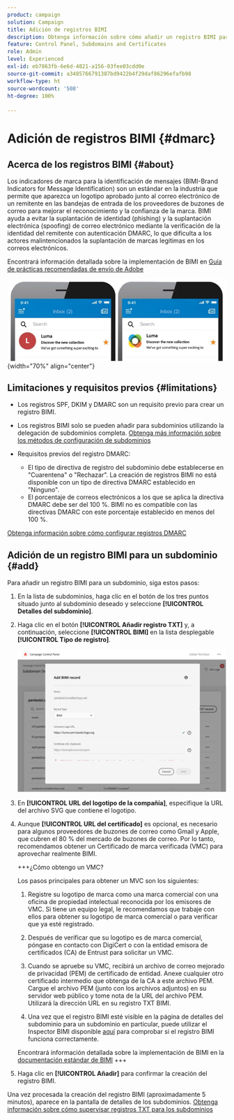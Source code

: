```yaml
---
product: campaign
solution: Campaign
title: Adición de registros BIMI
description: Obtenga información sobre cómo añadir un registro BIMI para un subdominio.
feature: Control Panel, Subdomains and Certificates
role: Admin
level: Experienced
exl-id: eb7863fb-6e6d-4821-a156-03fee03cdd0e
source-git-commit: a3485766791387bd9422b4f29daf86296efafb98
workflow-type: ht
source-wordcount: '508'
ht-degree: 100%

---
```


# Adición de registros BIMI {#dmarc}

## Acerca de los registros BIMI {#about}

Los indicadores de marca para la identificación de mensajes (BIMI-Brand Indicators for Message Identification) son un estándar en la industria que permite que aparezca un logotipo aprobado junto al correo electrónico de un remitente en las bandejas de entrada de los proveedores de buzones de correo para mejorar el reconocimiento y la confianza de la marca. BIMI ayuda a evitar la suplantación de identidad (phishing) y la suplantación electrónica (spoofing) de correo electrónico mediante la verificación de la identidad del remitente con autenticación DMARC, lo que dificulta a los actores malintencionados la suplantación de marcas legítimas en los correos electrónicos.

Encontrará información detallada sobre la implementación de BIMI en [Guía de prácticas recomendadas de envío de Adobe](https://experienceleague.adobe.com/docs/deliverability-learn/deliverability-best-practice-guide/additional-resources/technotes/implement-bimi.html?lang=es)

![](assets/bimi-example.png){width="70%" align="center"}

## Limitaciones y requisitos previos {#limitations}

* Los registros SPF, DKIM y DMARC son un requisito previo para crear un registro BIMI.
* Los registros BIMI solo se pueden añadir para subdominios utilizando la delegación de subdominios completa. [Obtenga más información sobre los métodos de configuración de subdominios](subdomains-branding.md#subdomain-delegation-methods)
* Requisitos previos del registro DMARC:

   * El tipo de directiva de registro del subdominio debe establecerse en &quot;Cuarentena&quot; o &quot;Rechazar&quot;. La creación de registros BIMI no está disponible con un tipo de directiva DMARC establecido en &quot;Ninguno&quot;.
   * El porcentaje de correos electrónicos a los que se aplica la directiva DMARC debe ser del 100 %. BIMI no es compatible con las directivas DMARC con este porcentaje establecido en menos del 100 %.

[Obtenga información sobre cómo configurar registros DMARC](dmarc.md)

## Adición de un registro BIMI para un subdominio {#add}

Para añadir un registro BIMI para un subdominio, siga estos pasos:

1. En la lista de subdominios, haga clic en el botón de los tres puntos situado junto al subdominio deseado y seleccione **[!UICONTROL Detalles del subdominio]**.

1. Haga clic en el botón **[!UICONTROL Añadir registro TXT]** y, a continuación, seleccione **[!UICONTROL BIMI]** en la lista desplegable **[!UICONTROL Tipo de registro]**.

   ![](assets/bimi-add.png)

1. En **[!UICONTROL URL del logotipo de la compañía]**, especifique la URL del archivo SVG que contiene el logotipo.

1. Aunque **[!UICONTROL URL del certificado]** es opcional, es necesario para algunos proveedores de buzones de correo como Gmail y Apple, que cubren el 80 % del mercado de buzones de correo. Por lo tanto, recomendamos obtener un Certificado de marca verificada (VMC) para aprovechar realmente BIMI.

   +++¿Cómo obtengo un VMC?

   Los pasos principales para obtener un MVC son los siguientes:

   1. Registre su logotipo de marca como una marca comercial con una oficina de propiedad intelectual reconocida por los emisores de VMC. Si tiene un equipo legal, le recomendamos que trabaje con ellos para obtener su logotipo de marca comercial o para verificar que ya esté registrado.

   1. Después de verificar que su logotipo es de marca comercial, póngase en contacto con DigiCert o con la entidad emisora de certificados (CA) de Entrust para solicitar un VMC.

   1. Cuando se apruebe su VMC, recibirá un archivo de correo mejorado de privacidad (PEM) de certificado de entidad. Anexe cualquier otro certificado intermedio que obtenga de la CA a este archivo PEM. Cargue el archivo PEM (junto con los archivos adjuntos) en su servidor web público y tome nota de la URL del archivo PEM. Utilizará la dirección URL en su registro TXT BIMI.

   1. Una vez que el registro BIMI esté visible en la página de detalles del subdominio para un subdominio en particular, puede utilizar el Inspector BIMI disponible [aquí](https://bimigroup.org/bimi-generator/) para comprobar si el registro BIMI funciona correctamente.

   Encontrará información detallada sobre la implementación de BIMI en la [documentación estándar de BIMI](https://bimigroup.org/implementation-guide/)
+++

1. Haga clic en **[!UICONTROL Añadir]** para confirmar la creación del registro BIMI.

Una vez procesada la creación del registro BIMI (aproximadamente 5 minutos), aparece en la pantalla de detalles de los subdominios. [Obtenga información sobre cómo supervisar registros TXT para los subdominios](gs-txt-records.md#monitor)
